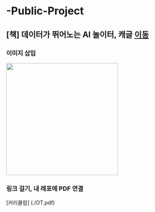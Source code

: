 # -Public-Project

## [책] 데이터가 뛰어노는 AI 놀이터, 캐글 [이동](http://www.naver.com)


### 이미지 삽입
<img src = "https://blogfiles.pstatic.net/MjAyMzExMThfMTgx/MDAxNzAwMjk2ODI3MjY2.3qREHw8jHWwEjVGKKS7QtkOJKZyYC-BOKBITQKakmeYg.vT-fFp4qOkdVt5eRlmgIQ8vtpkOasPguoZl_DexvmyQg.JPEG.ohhappydiana/20231110-4.jpeg" width="300" height="300">


### 링크 걸기, 내 레포에 PDF 연결
[커리큘럼]
(./OT.pdf)
